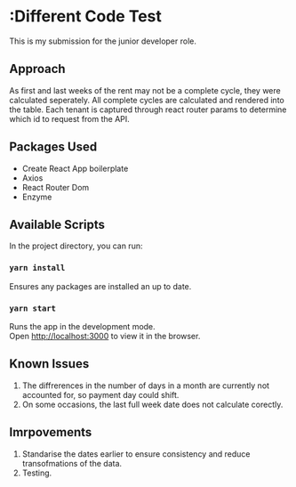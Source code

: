 # :Different Code Test

This is my submission for the junior developer role.

## Approach

As first and last weeks of the rent may not be a complete cycle, they were calculated seperately. 
All complete cycles are calculated and rendered into the table. 
Each tenant is captured through react router params to determine which id to request from the API.


## Packages Used

- Create React App boilerplate
- Axios
- React Router Dom
- Enzyme


## Available Scripts

In the project directory, you can run:

### `yarn install`

Ensures any packages are installed an up to date.

### `yarn start`

Runs the app in the development mode.<br>
Open [http://localhost:3000](http://localhost:3000) to view it in the browser.


## Known Issues

1. The diffrerences in the number of days in a month are currently not accounted for, so payment day could shift.
2. On some occasions, the last full week date does not calculate corectly. 


## Imrpovements

1. Standarise the dates earlier to ensure consistency and reduce transofmations of the data.
2. Testing.